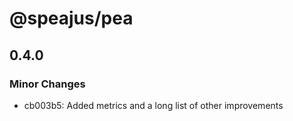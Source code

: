 # @speajus/pea

## 0.4.0

### Minor Changes

- cb003b5: Added metrics and a long list of other improvements

